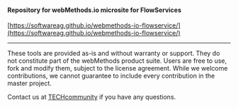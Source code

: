 #### Repository for webMethods.io microsite for FlowServices

[https://softwareag.github.io/webmethods-io-flowservice/](https://softwareag.github.io/webmethods-io-flowservice/)

______________________
These tools are provided as-is and without warranty or support. They do not constitute part of the webMethods product suite. Users are free to use, fork and modify them, subject to the license agreement. While we welcome contributions, we cannot guarantee to include every contribution in the master project.

Contact us at [TECHcommunity](mailto:technologycommunity@softwareag.com?subject=Github/SoftwareAG) if you have any questions.
